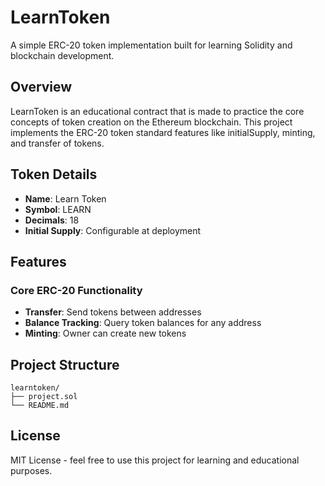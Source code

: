 # LearnToken 

A simple ERC-20 token implementation built for learning Solidity and blockchain development.

## Overview

LearnToken is an educational contract that is made to practice the core concepts of token creation on the Ethereum blockchain. This project implements the ERC-20 token standard features like  initialSupply, minting, and transfer of tokens.

## Token Details

- **Name**: Learn Token
- **Symbol**: LEARN
- **Decimals**: 18
- **Initial Supply**: Configurable at deployment

## Features

### Core ERC-20 Functionality
- **Transfer**: Send tokens between addresses
- **Balance Tracking**: Query token balances for any address
- **Minting**: Owner can create new tokens

## Project Structure

```
learntoken/
├── project.sol
└── README.md
```

## License

MIT License - feel free to use this project for learning and educational purposes.
